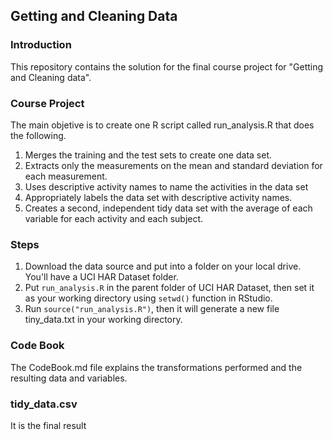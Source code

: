 ## Getting and Cleaning Data

### Introduction

This repository contains the solution for the final course project for "Getting and Cleaning data".

### Course Project

The main objetive is to create one R script called run_analysis.R that does the following.

1.	Merges the training and the test sets to create one data set.
2.	Extracts only the measurements on the mean and standard deviation for each measurement.
3.	Uses descriptive activity names to name the activities in the data set
4.	Appropriately labels the data set with descriptive activity names.
5.	Creates a second, independent tidy data set with the average of each variable for each activity and each subject.

### Steps

1.	Download the data source and put into a folder on your local drive. You'll have a UCI HAR Dataset folder.
2.	Put `run_analysis.R` in the parent folder of UCI HAR Dataset, then set it as your working directory using `setwd()` function in RStudio.
3.	Run `source("run_analysis.R")`, then it will generate a new file tiny_data.txt in your working directory.

### Code Book

The CodeBook.md file explains the transformations performed and the resulting data and variables.


### tidy_data.csv

It is the final result

